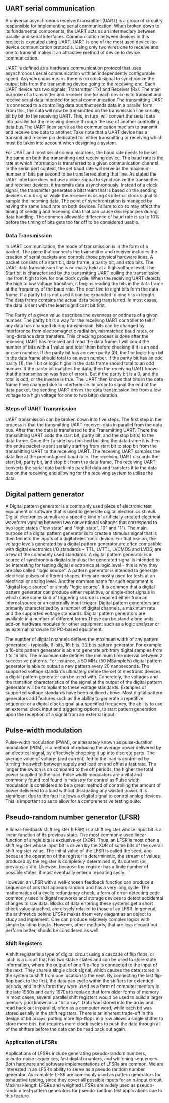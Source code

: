 ## UART serial communication
A universal asynchronous receiver/transmitter (UART) is a group of circuitry responsible for implementing  serial communication. When broken down to its fundamental components, the UART acts as an intermediary between parallel and serial interfaces. Communication between devices in this project is executed using UART. UART is one of the most used device-to-device communication protocols. Using only two wires one to receive and one to transmit makes it an attractive method of device to device communication. 

UART is defined as a hardware communication protocol that uses asynchronous serial communication with an independently configurable speed. Asynchronous means there is no clock signal to synchronize the output bits from the transmitting device going to the receiving end. Each UART device has two signals, Transmitter (Tx) and Receiver (Rx). The main purpose of a transmitter and receiver line for each device is to transmit and receive serial data intended for serial communication.The transmitting UART is connected to a controlling data bus that sends data in a parallel form. From this, the data will now be transmitted on the transmission line serially, bit by bit, to the receiving UART. This, in turn, will convert the serial data into parallel for the receiving device through the use of another controlling data bus.The UART lines serve as the communication medium to transmit and receive one data to another. Take note that a UART device has a transmit and receive pin dedicated for either transmitting or receiving which must be taken into account when designing a system. 

For UART and most serial communications, the baud rate needs to be set the same on both the transmitting and receiving device. The baud rate is the rate at which information is transferred to a given communication channel. In the serial port context, the set baud rate will serve as the maximum number of bits per second to be transferred along that line. As stated the UART interface does not use a clock signal to synchronize the transmitter and receiver devices; it transmits data asynchronously. Instead of a clock signal, the transmitter generates a bitstream that is based on the sending device's clock signal while the receiver is using its internal clock signal to sample the incoming data. The point of synchronization is managed by having the same baud rate on both devices. Failure to do so may affect the timing of sending and receiving data that can cause discrepancies during data handling. The common allowable difference of baud rate is up to 10% before the timing of bits gets too far off to be considered usable.

### Data Transmission
In UART communication, the mode of transmission is in the form of a packet. The piece that connects the transmitter and receiver includes the creation of serial packets and controls those physical hardware lines. A packet consists of a start bit, data frame, a parity bit, and stop bits. The UART data transmission line is normally held at a high voltage level. The Start bit is characterised by the transmitting UART pulling the transmission line from high to low for one clock cycle. When the receiving UART detects the high to low voltage transition, it begins reading the bits in the data frame at the frequency of the baud rate. The next five to eight bits form the data frame. If a parity bit is not used it can be expanded to nine bits in length. The data frame contains the actual data being transferred. In most cases, the data is sent with the least significant bit first. 

The Parity of a given value describes the evenness or oddness of a given number. The parity bit is a way for the receiving UART controller to tell if any data has changed during transmission. Bits can be changed by interference from electromagnetic radiation, mismatched baud rates, or long-distance data transfers. This checking process is done after the receiving UART has received and read the data frame. I will count the number of bits with a 1 value and total them before checking if it is an odd or even number. If the parity bit has an even parity (0), the 1 or logic-high bit in the data frame should total to an even number. If the parity bit has an odd parity (1), the 1 bit or logic highs in the data frame should total to an odd number. If the parity bit matches the data, then the receiving UART knows that the transmission was free of errors. But if the parity bit is a 0, and the total is odd, or the inverse is true. The UART then knows that bits in the data frame have changed due to interference. In order to signal the end of the data packet, the sending UART drives the data transmission line from a low voltage to a high voltage for one to two bit(s) duration.

### Steps of UART Transmission
UART transmission can be broken down into five steps. The first step in the process is that the transmitting UART receives data in parallel from the data bus. After that the data is transferred to the Transmitting UART. There the transmitting UART adds the start bit, parity bit, and the stop bit(s) to the data frame. Once the Tx side has finished building the data frame it is then the entire packet is sent serially starting from start bit to stop bit from the transmitting UART to the receiving UART. The receiving UART samples the data line at the preconfigured baud rate. The receiving UART discards the start bit, parity bit, and stop bit from the data frame. The receiving UART converts the serial data back into parallel data and transfers it to the data bus on the receiving end allowing for the receiving system to utilise the data.

## Digital pattern generator
A Digital pattern generator is a commonly used piece of electronic test equipment or software that is used to generate digital electronics stimuli. Digital electronics stimuli are a specific kind of artificially created electrical waveform varying between two conventional voltages that correspond to two logic states ("low state" and "high state", "0" and "1"). The main purpose of a digital pattern generator is to create a stimulus signal that is then fed into the inputs of a digital electronic device. For that reason, the voltage levels generated by a digital pattern generator are often compatible with digital electronics I/O standards – TTL, LVTTL, LVCMOS and LVDS, are a few of the commonly used standards. A digital pattern generator is a source of synchronous digital stimulus; the generated signal is intended to be interesting for testing digital electronics at logic level - this is why they are also called "logic source". A pattern generator is intended to generate electrical pulses of different shapes; they are mostly used for tests at an electrical or analog level. Another common name for such equipment is "digital logic source" or simply "logic source". It is common that a digital pattern generator can produce either repetitive, or single-shot signals in which case some kind of triggering source is required either from an internal source or an externally input trigger. Digital pattern generators are primarily characterized by a number of digital channels, a maximum rate and the supported voltage standards. Digital pattern generators are available in a number of different forms.These can be  stand-alone units, add-on hardware modules for other equipment such as a logic analyzer or as external hardware for PC-based equipment.

The number of digital channels defines the maximum width of any pattern generated - typically, 8-bits, 16-bits, 32 bits pattern generator. For example a 16-bits pattern generator is able to generate arbitrary digital samples from 1 to 16 bits. The maximum rate defines the minimum time interval between 2 successive patterns. For instance, a 50 MHz (50 MSample/s) digital pattern generator is able to output a new pattern every 20 nanoseconds. The supported voltage standards ultimately define the set of electronic devices a digital pattern generator can be used with. Concretely, the voltages and the transition characteristics of the signal at the output of the digital pattern generator will be compliant to these voltage standards. Examples of supported voltage standards have been outlined above. Most digital pattern generators add features such as the ability to generate a repetitive sequence or a digital clock signal at a specified frequency, the ability to use an external clock input and triggering options, to start pattern generation upon the reception of a signal from an external input.


## Pulse-width modulation
Pulse-width modulation (PWM), or alternately known as pulse-duration modulation (PDM), is a method of reducing the average power delivered by an electrical signal, by effectively chopping it up into discrete parts. The average value of voltage (and current) fed to the load is controlled by turning the switch between supply and load on and off at a fast rate. The longer the switch is on compared to the off periods, the higher the total power supplied to the load. Pulse width modulators are a vital and commonly found tool found in industry for control as Pulse width modulation is considered to be a great method of controlling the amount of power delivered to a load without dissipating any wasted power. It is significant due to the fact it allows a digital signal to control analog devices. This is important so as to allow for a comprehensive testing suite. 



## Pseudo-random number generator (LFSR)
A linear-feedback shift register (LFSR) is a shift register whose input bit is a linear function of its previous state. The most commonly used linear function of single bits is exclusive-or (XOR). Thus, an LFSR is most often a shift register whose input bit is driven by the XOR of some bits of the overall shift register value. The initial value of the LFSR is called the seed, and because the operation of the register is deterministic, the stream of values produced by the register is completely determined by its current (or previous) state. Likewise, because the register has a finite number of possible states, it must eventually enter a repeating cycle.

However, an LFSR with a well-chosen feedback function can produce a sequence of bits that appears random and has a very long cycle. The mathematics of a cyclic redundancy check, a form of error-detecting code commonly used in digital networks and storage devices to detect accidental changes to raw data. Blocks of data entering these systems get a short check value attached, are closely related to those of an LFSR. In general, the arithmetics behind LFSRs makes them very elegant as an object to study and implement. One can produce relatively complex logics with simple building blocks. However, other methods, that are less elegant but perform better, should be considered as well.

### Shift Registers
A shift register is a type of digital circuit using a cascade of flip flops, or latch is a circuit that has two stable states and can be used to store state information, where the output of one flip-flop is connected to the input of the next. They share a single clock signal, which causes the data stored in the system to shift from one location to the next. By connecting the last flip-flop back to the first, the data can cycle within the shifters for extended periods, and in this form they were used as a form of computer memory in the late 1960s and early 1970s to replace that form older forms of memory In most cases, several parallel shift registers would be used to build a larger memory pool known as a "bit array". Data was stored into the array and read back out in parallel, often as a computer word, while each bit was stored serially in the shift registers. There is an inherent trade-off in the design of bit arrays; putting more flip-flops in a row allows a single shifter to store more bits, but requires more clock cycles to push the data through all of the shifters before the data can be read back out again.

### Application of LFSRs
Applications of LFSRs include generating pseudo-random numbers, pseudo-noise sequences, fast digital counters, and whitening sequences. Both hardware and software implementations of LFSRs are common. We are interested in an LFSR’s ability to serve as a pseudo random number generator. As complete LFSR are commonly used as pattern generators for exhaustive testing, since they cover all possible inputs for an n-input circuit. Maximal-length LFSRs and weighted LFSRs are widely used as pseudo-random test-pattern generators for pseudo-random test applications due to this feature.
